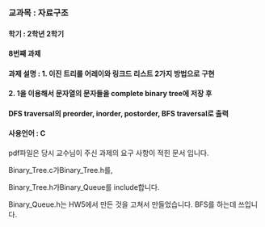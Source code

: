 ### 교과목 : 자료구조
#### 학기 : 2학년 2학기
#### 8번째 과제
#### 과제 설명 : 1. 이진 트리를 어레이와 링크드 리스트 2가지 방법으로 구현 
#### 2. 1을 이용해서 문자열의 문자들을 complete binary tree에 저장 후 
#### DFS traversal의 preorder, inorder, postorder, BFS traversal로 출력
#### 사용언어 : C

pdf파일은 당시 교수님이 주신 과제의 요구 사항이 적힌 문서 입니다.

Binary_Tree.c가Binary_Tree.h를,

Binary_Tree.h가Binary_Queue를 include합니다.

Binary_Queue.h는 HW5에서 만든 것을 고쳐서 만들었습니다. BFS를 하는데 쓰입니다.
